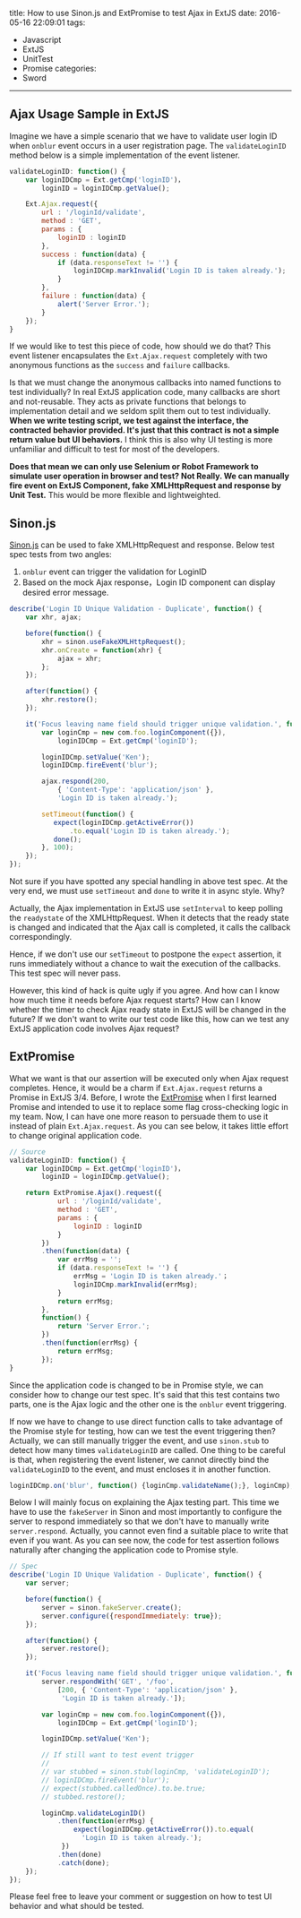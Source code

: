 title: How to use Sinon.js and ExtPromise to test Ajax in ExtJS
date: 2016-05-16 22:09:01
tags:
  - Javascript
  - ExtJS
  - UnitTest
  - Promise
categories:
  - Sword
---

## Ajax Usage Sample in ExtJS

Imagine we have a simple scenario that we have to validate user login ID when `onblur` event occurs in a user registration page.  The `validateLoginID` method below is a simple implementation of the event listener.  

```javascript
validateLoginID: function() {
    var loginIDCmp = Ext.getCmp('loginID')，
        loginID = loginIDCmp.getValue();

    Ext.Ajax.request({
        url : '/loginId/validate',
        method : 'GET',
        params : {
            loginID : loginID
        },
        success : function(data) {
            if (data.responseText != '') {
                loginIDCmp.markInvalid('Login ID is taken already.');
            }
        },
        failure : function(data) {
            alert('Server Error.');
        }
    });
}
```

If we would like to test this piece of code, how should we do that?  This event listener encapsulates the `Ext.Ajax.request` completely with two anonymous functions as the `success` and `failure` callbacks.  

Is that we must change the anonymous callbacks into named functions to test individually?  In real ExtJS application code, many callbacks are short and not-reusable.  They acts as private functions that belongs to implementation detail and we seldom split them out to test individually.  **When we write testing script, we test against the interface, the contracted behavior provided.  It's just that this contract is not a simple return value but UI behaviors.**  I think this is also why UI testing is more unfamiliar and difficult to test for most of the developers.

**Does that mean we can only use Selenium or Robot Framework to simulate user operation in browser and test?  Not Really.  We can manually fire event on ExtJS Component, fake XMLHttpRequest and response by Unit Test.**  This would be more flexible and lightweighted.


## Sinon.js

[Sinon.js]: http://sinonjs.org/

[Sinon.js][] can be used to fake XMLHttpRequest and response.  Below test spec tests from two angles:  

1. `onblur` event can trigger the validation for LoginID  
2. Based on the mock Ajax response，Login ID component can display desired error message.  

```javascript
describe('Login ID Unique Validation - Duplicate', function() {
    var xhr, ajax;

    before(function() {
        xhr = sinon.useFakeXMLHttpRequest();
        xhr.onCreate = function(xhr) {
            ajax = xhr;
        };
    });

    after(function() {
        xhr.restore();
    });

    it('Focus leaving name field should trigger unique validation.', function(done) {
        var loginCmp = new com.foo.loginComponent({}),
            loginIDCmp = Ext.getCmp('loginID');

        loginIDCmp.setValue('Ken');
        loginIDCmp.fireEvent('blur');

        ajax.respond(200,
            { 'Content-Type': 'application/json' },
            'Login ID is taken already.');

        setTimeout(function() {
           expect(loginIDCmp.getActiveError())
               .to.equal('Login ID is taken already.');
           done();
        }, 100);
    });
});
```

Not sure if you have spotted any special handling in above test spec.  At the very end, we must use `setTimeout` and `done` to write it in async style.  Why?  

Actually, the Ajax implementation in ExtJS use `setInterval` to keep polling the `readystate` of the XMLHttpRequest.  When it detects that the ready state is changed and indicated that the Ajax call is completed, it calls the callback correspondingly.

Hence, if we don't use our `setTimeout` to postpone the `expect` assertion, it runs immediately without a chance to wait the execution of the callbacks.  This test spec will never pass.

However, this kind of hack is quite ugly if you agree.  And how can I know how much time it needs before Ajax request starts?  How can I know whether the timer to check Ajax ready state in ExtJS will be changed in the future?  If we don't want to write our test code like this, how can we test any ExtJS application code involves Ajax request?  

## ExtPromise

[ExtPromise]: https://github.com/kenspirit/ExtPromise

What we want is that our assertion will be executed only when Ajax request completes.  Hence, it would be a charm if `Ext.Ajax.request` returns a Promise in ExtJS 3/4.  Before, I wrote the [ExtPromise][] when I first learned Promise and intended to use it to replace some flag cross-checking logic in my team.  Now, I can have one more reason to persuade them to use it instead of plain `Ext.Ajax.request`.  As you can see below, it takes little effort to change original application code.  

```javascript
// Source
validateLoginID: function() {
    var loginIDCmp = Ext.getCmp('loginID')，
        loginID = loginIDCmp.getValue();

    return ExtPromise.Ajax().request({
            url : '/loginId/validate',
            method : 'GET',
            params : {
                loginID : loginID
            }
        })
        .then(function(data) {
            var errMsg = '';
            if (data.responseText != '') {
                errMsg = 'Login ID is taken already.'；
                loginIDCmp.markInvalid(errMsg);
            }
            return errMsg;
        },
        function() {
            return 'Server Error.';
        })
        .then(function(errMsg) {
            return errMsg;
        });
}
```

Since the application code is changed to be in Promise style, we can consider how to change our test spec.  It's said that this test contains two parts, one is the Ajax logic and the other one is the `onblur` event triggering.

If now we have to change to use direct function calls to take advantage of the Promise style for testing, how can we test the event triggering then?  Actually, we can still manually trigger the event, and use `sinon.stub` to detect how many times `validateLoginID` are called.  One thing to be careful is that, when registering the event listener, we cannot directly bind the `validateLoginID` to the event, and must encloses it in another function.  

```javascript
loginIDCmp.on('blur', function() {loginCmp.validateName();}, loginCmp);
```

Below I will mainly focus on explaining the Ajax testing part.  This time we have to use the `fakeServer` in Sinon and most importantly to configure the server to respond immediately so that we don't have to manually write `server.respond`.  Actually, you cannot even find a suitable place to write that even if you want.  As you can see now, the code for test assertion follows naturally after changing the application code to Promise style.  

```javascript
// Spec
describe('Login ID Unique Validation - Duplicate', function() {
    var server;

    before(function() {
        server = sinon.fakeServer.create(); 
        server.configure({respondImmediately: true});
    });

    after(function() {
        server.restore();
    });

    it('Focus leaving name field should trigger unique validation.', function(done) {
        server.respondWith('GET', '/foo',
            [200, { 'Content-Type': 'application/json' },
             'Login ID is taken already.']);

        var loginCmp = new com.foo.loginComponent({}),
            loginIDCmp = Ext.getCmp('loginID');

        loginIDCmp.setValue('Ken');

        // If still want to test event trigger
        // 
        // var stubbed = sinon.stub(loginCmp, 'validateLoginID');
        // loginIDCmp.fireEvent('blur');
        // expect(stubbed.calledOnce).to.be.true;
        // stubbed.restore();

        loginCmp.validateLoginID()
            .then(function(errMsg) {
                expect(loginIDCmp.getActiveError()).to.equal(
                  'Login ID is taken already.');
             })
            .then(done)
            .catch(done);
    });
});
```

Please feel free to leave your comment or suggestion on how to test UI behavior and what should be tested.  
